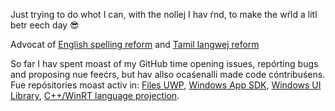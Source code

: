 Just trying to do whot I can, with the nollej I hav ŕnd, to make the wŕld a litl betr eech day :sunglasses:

Advocat of [English spelling reform](https://github.com/JaiganeshKumaran/Nue-Clear-English) and [Tamil langwej reform](https://github.com/JaiganeshKumaran/Naveena-Tamil)

So far I hav spent moast of my GitHub time opening issues, repórting bugs and proposing nue feećrs, but hav allso ocaśenalli made code cóntribuśens.
Fue repósitories moast activ in: [Files UWP](https://github.com/files-community/Files/issues?q=author%3AJaiganeshKumaran), [Windows App SDK](https://github.com/microsoft/WindowsAppSDK/issues?q=author%3AJaiganeshKumaran), [Windows UI Library](https://github.com/microsoft/microsoft-ui-xaml/issues?q=author%3AJaiganeshKumaran), [C++/WinRT language projection](https://github.com/microsoft/cppwinrt/issues?q=%20author%3AJaiganeshKumaran).
